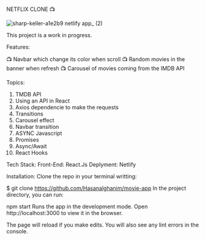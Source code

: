 NETFLIX CLONE 📺

![sharp-keller-a1e2b9 netlify app_ (2)](https://user-images.githubusercontent.com/67362733/126611441-8f17f858-3e80-4b9b-8c62-01c0d1d6757f.png)


This project is a work in progress.



Features:


📺 Navbar which change its color when scroll
📺 Random movies in the banner when refresh
📺 Carousel of movies coming from the IMDB API


Topics:
 1. TMDB API
 2. Using an API in React
 3. Axios dependencie to make the requests
 4. Transitions
 5. Carousel effect
 6. Navbar transition 
 7. ASYNC Javascript
 8. Promises
 9. Async/Await
 10. React Hooks


Tech Stack:
 Front-End: React.Js
 Deplyment: Netlify 



Installation:
 Clone the repo in your terminal writting:

 $ git clone https://github.com/Hasanalghanim/movie-app
 In the project directory, you can run:

 npm start
 Runs the app in the development mode.
 Open http://localhost:3000 to view it in the browser.

 The page will reload if you make edits.
 You will also see any lint errors in the console.



